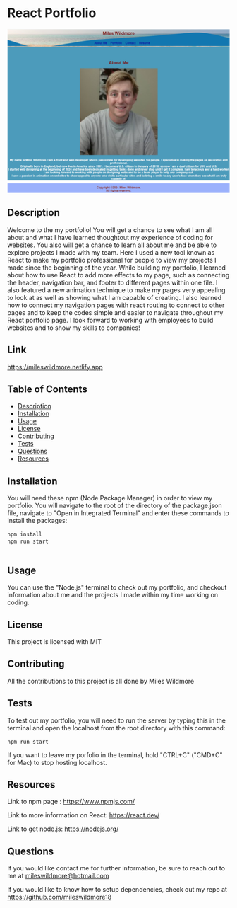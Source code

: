 # React Portfolio

![alt text](./src/assets/portfolio-screenshot.png)

## Description
Welcome to the my portfolio! You will get a chance to see what I am all about and what I have learned thoughtout my experience of coding for websites. You also will get a chance to learn all about me and be able to explore projects I made with my team. Here I used a new tool known as React to make my portfolio professional for people to view my projects I made since the beginning of the year. While building my portfolio, I learned about how to use React to add more effects to my page, such as connecting the header, navigation bar, and footer to different pages within one file. I also featured a new animation technique to make my pages very appealing to look at as well as showing what I am capable of creating. I also learned how to connect my navigation pages with react routing to connect to other pages and to keep the codes simple and easier to navigate throughout my React portfolio page. I look forward to working with employees to build websites and to show my skills to companies!

## Link
https://mileswildmore.netlify.app

## Table of Contents
 * [Description](#description)
 * [Installation](#installation)
 * [Usage](#usage)
 * [License](#license)
 * [Contributing](#contributing)
 * [Tests](#tests)
 * [Questions](#questions)
 * [Resources](#resources)

## Installation
You will need these npm (Node Package Manager) in order to view my portfolio. You will navigate to the root of the directory of the package.json file, navigate to "Open in Integrated Terminal" and enter these commands to install the packages:
```
npm install
npm run start


```


## Usage
You can use the "Node.js" terminal to check out my portfolio, and checkout information about me and the projects I made within my time working on coding.

## License
This project is licensed with MIT

## Contributing
All the contributions to this project is all done by Miles Wildmore


## Tests

To test out my portfolio, you will need to run the server by typing this in the terminal and open the localhost from the root directory with this command: 
```
npm run start

```

If you want to leave my porfolio in the terminal, hold "CTRL+C" ("CMD+C" for Mac) to stop hosting localhost.

## Resources

Link to npm page : https://www.npmjs.com/

Link to more information on React: https://react.dev/

Link to get node.js: https://nodejs.org/

## Questions
If you would like contact me for further information, be sure to reach out to me at mileswildmore@hotmail.com

If you would like to know how to setup dependencies, check out my repo at https://github.com/mileswildmore18